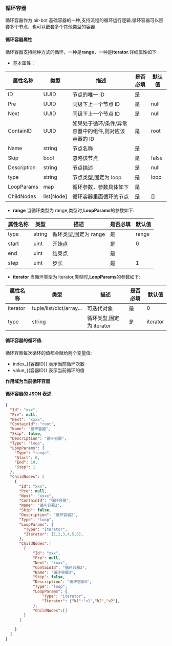 ### 循环容器

循环容器作为 air-bot 基础容器的一种,支持流程的循环运行逻辑.循环容器可以嵌套多个节点，也可以嵌套多个其他类型的容器

#### 循环容器属性

循环容器支持两种方式的循环，一种是**range**，一种是**iterator**.详细属性如下:

- 基本属性：

| 属性名称    | 类型       | 描述                                                 | 是否必填 | 默认值 |
| ----------- | ---------- | ---------------------------------------------------- | -------- | ------ |
| ID          | UUID       | 节点的唯一 ID                                        | 是       |
| Pre         | UUID       | 同级下上一个节点 ID                                  | 是       | null   |
| Next        | UUID       | 同级下上一个节点 ID                                  | 是       | null   |
| ContainID   | UUID       | 如果处于循环/条件/异常容器中的组件,则对应该容器的 ID | 是       | root   |
| Name        | string     | 节点名称                                             | 是       |
| Skip        | bool       | 忽略该节点                                           | 是       | false  |
| Description | string     | 节点描述                                             | 是       | null   |
| type        | string     | 节点类型,固定为 loop                                 | 是       | loop   |
| LoopParams  | map        | 循环参数，参数具体如下                               | 是       |        |
| ChildNodes  | list[Node] | 循环容器里面循环的节点                               | 是       | []     |

- **range**
  当循环类型为 range,类型时,**LoopParams**的参数如下:

| 属性名称 | 类型   | 描述                  | 是否必填 | 默认值 |
| -------- | ------ | --------------------- | -------- | ------ |
| type     | string | 循环类型,固定为 range | 是       | range  |
| start    | uint   | 开始点                | 是       | 0      |
| end      | uint   | 结束点                | 是       |        |
| step     | uint   | 步长                  | 是       | 1      |

- **iterator**
  当循环类型为 iterator,类型时,**LoopParams**的参数如下:

| 属性名称 | 类型                     | 描述                     | 是否必填 | 默认值   |
| -------- | ------------------------ | ------------------------ | -------- | -------- |
| iterator | tuple/list/dict/array... | 可迭代对象               | 是       | 0        |
| type     | string                   | 循环类型,固定为 iterator | 是       | iterator |


#### 循环容器的循环值.
循环容器每次循环的值都会赋给两个变量值:
- index_{{容器ID}}
表示当前循环次数
- value_{{容器ID}}
表示当前循环的值

**作用域为当前循环容器**


#### 循环容器的 JSON 表述

```json
{
  "Id": "xxx",
  "Pre": null,
  "Next": "xxxx",
  "ContainId": "root",
  "Name": "循环容器",
  "Skip": false,
  "Description": "循环容器",
  "Type": "loop",
  "LoopParams": {
    "Type": "range",
    "Start": 0,
    "End": 10,
    "Step": 1
  },
  "ChildNodes": [
    {
      "Id": "xxx",
      "Pre": null,
      "Next": "xxxx",
      "ContainId": "循环容器",
      "Name": "循环容器2",
      "Skip": false,
      "Description": "循环容器2",
      "Type": "loop",
      "LoopParams": {
        "Type": "iterator",
        "Iterator": [1,2,3,4,5,6],
      },
      "ChildNodes":[
        {
            "Id": "xxx",
            "Pre": null,
            "Next": "xxxx",
            "ContainId": "循环容器2",
            "Name": "循环容器3",
            "Skip": false,
            "Description": "循环容器3",
            "Type": "loop",
            "LoopParams": {
                "Type": "iterator",
                "Iterator": {"k1":"v1","k2","v2"},
            },
            "ChildNodes":[]
        }
      ]

    }
  ]
}
```
